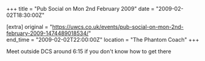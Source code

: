 +++
title = "Pub Social on Mon 2nd February 2009"
date = "2009-02-02T18:30:00Z"

[extra]
original = "https://uwcs.co.uk/events/pub-social-on-mon-2nd-february-2009-1474489018534/"    
end_time = "2009-02-02T22:00:00Z"
location = "The Phantom Coach"
+++

Meet outside DCS around 6:15 if you don't know how to get there

